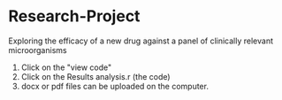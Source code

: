 # Research-Project
 Exploring the efficacy of a new drug against a panel of clinically relevant microorganisms 
1. Click on the "view code"
2. Click on the Results analysis.r (the code)
3. docx or pdf files can be uploaded on the computer.
